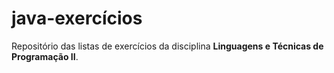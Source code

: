 # java-exercícios
Repositório das listas de exercícios da disciplina <strong>Linguagens e Técnicas de Programação II</strong>.
